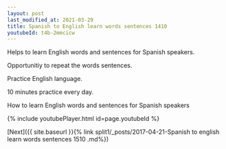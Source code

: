 ```yaml
---
layout: post
last_modified_at: 2021-03-29
title: Spanish to English learn words sentences 1410 
youtubeId: t4b-2mmcicw
---
```

 
 
Helps to learn English words and sentences for Spanish speakers.

Opportunitiy to repeat the words sentences. 

Practice English language. 
 
10 minutes practice every day. 
 
How to learn English words and sentences for Spanish speakers 
 
{% include youtubePlayer.html id=page.youtubeId %}
 
 
[Next]({{ site.baseurl }}{% link  split1/_posts/2017-04-21-Spanish to english learn words sentences 1510 .md%})
 

